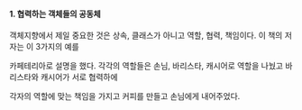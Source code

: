 #### 1. 협력하는 객체들의 공동체

객체지향에서 제일 중요한 것은 상속, 클래스가 아니고 역할, 협력, 책임이다. 이 책의 저자는 이 3가지의 예를

카페테리아로 설명을 했다. 각각의 역할들은 손님, 바리스타, 캐시어로 역할을 나눴고 바리스타와 캐시어가 서로 협력하에

각자의 역할에 맞는 책임을 가지고 커피를 만들고 손님에게 내어주었다. 



